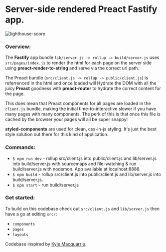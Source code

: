 # Server-side rendered Preact Fastify app.

![lighthouse-score](https://raw.githubusercontent.com/sebringrose/how-to-build/main/public/lighthouse-score.png)

### Overview:

The **Fastify** app bundle ```lib/server.js -> rollup -> build/server.js``` uses ```src/pages/index.js``` to render the html for each page on the server side using **preact-render-to-string** and serve via the correct url path. 

The Preact bundle (```src/client.js -> rollup -> public/client.js```) is referrenced in the html and once loaded will Hydrate the DOM with all the juicy **Preact** goodness with **preact-router** to hydrate the correct content for the page. 

This does mean that Preact components for all pages are loaded in the ```client.js``` bundle, making the initial time-to-interactive slower if you have many pages with many components. The perk of this is that once this file is cached by the browser your pages will all be super snappy!

**styled-components** are used for clean, css-in-js styling. It's just the best style solution out there for this kind of application.


### Commands:

- ```$ npm run dev``` - rollup src/client.js into public/client.js and lib/server.js into build/server.js with sourcemaps and file-watching & run build/server.js with nodemon. App available at localhost:8888.
- ```$ npm build``` - rollup src/client.js into public/client.js and lib/server.js into build/server.js.
- ```$ npm start``` - run build/server.js

### Get started:

To build on this codebase check out ```src/client.js``` and ```lib/server.js``` then have a go at editing ```src/```:
 - ```components```
 - ```pages```
 - ```layouts```


Codebase inspired by [Kyle Macquarrie](https://kylemacquarrie.co.uk/blog/preact-ssr-tutorial).